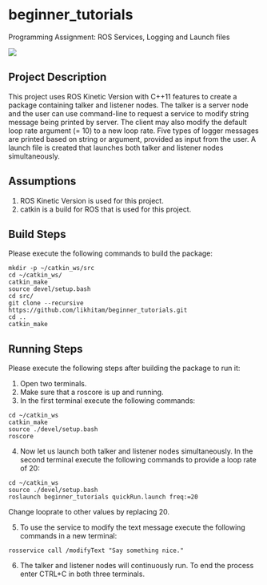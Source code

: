 # beginner_tutorials

Programming Assignment: ROS Services, Logging and Launch files

<p align="left">
<a href='https://opensource.org/licenses/MIT'><img src='https://img.shields.io/badge/License-MIT-brightgreen.svg'/></a>
</p>

## Project Description

This project uses ROS Kinetic Version with C++11 features to create a package containing talker and listener nodes. The talker is a server node and the user can use command-line to request a service to modify string message being printed by server. The client may also modify the default loop rate argument (= 10) to a new loop rate. Five types of logger messages are printed based on string or argument, provided as input from the user. A launch file is created that launches both talker and listener nodes simultaneously. 

## Assumptions 
1. ROS Kinetic Version is used for this project.
2. catkin is a build for ROS that is used for this project.

## Build Steps 
Please execute the following commands to build the package:

```
mkdir -p ~/catkin_ws/src
cd ~/catkin_ws/
catkin_make
source devel/setup.bash
cd src/
git clone --recursive https://github.com/likhitam/beginner_tutorials.git
cd ..
catkin_make

```
## Running Steps
Please execute the following steps after building the package to run it:
1. Open two terminals.
2. Make sure that a roscore is up and running.
3. In the first terminal execute the following commands: 

```
cd ~/catkin_ws
catkin_make
source ./devel/setup.bash
roscore

```
4. Now let us launch both talker and listener nodes simultaneously. In the second terminal execute the following commands to provide a loop rate of 20:

```
cd ~/catkin_ws
source ./devel/setup.bash
roslaunch beginner_tutorials quickRun.launch freq:=20

```
Change looprate to other values by replacing 20.

5. To use the service to modify the text message execute the following commands in a new terminal:
```
rosservice call /modifyText "Say something nice."
```
6. The talker and listener nodes will continuously run. To end the process enter CTRL+C in both three terminals.
